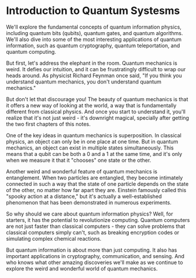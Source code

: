 # Introduction to Quantum Systesms

We'll explore the fundamental concepts of quantum information physics, including quantum bits (qubits), quantum gates, and quantum algorithms. We'll also dive into some of the most interesting applications of quantum information, such as quantum cryptography, quantum teleportation, and quantum computing.

But first, let's address the elephant in the room. Quantum mechanics is weird. It defies our intuition, and it can be frustratingly difficult to wrap our heads around. As physicist Richard Feynman once said, "If you think you understand quantum mechanics, you don't understand quantum mechanics."

But don't let that discourage you! The beauty of quantum mechanics is that it offers a new way of looking at the world, a way that is fundamentally different from classical physics. And once you start to understand it, you'll realize that it's not just weird - it's downright magical, specially after getting the two first chapters of this notes.

One of the key ideas in quantum mechanics is superposition. In classical physics, an object can only be in one place at one time. But in quantum mechanics, an object can exist in multiple states simultaneously. This means that a qubit can be both a 0 and a 1 at the same time, and it's only when we measure it that it "chooses" one state or the other.

Another weird and wonderful feature of quantum mechanics is entanglement. When two particles are entangled, they become intimately connected in such a way that the state of one particle depends on the state of the other, no matter how far apart they are. Einstein famously called this "spooky action at a distance," but it's actually a well-established phenomenon that has been demonstrated in numerous experiments.

So why should we care about quantum information physics? Well, for starters, it has the potential to revolutionize computing. Quantum computers are not just faster than classical computers - they can solve problems that classical computers simply can't, such as breaking encryption codes or simulating complex chemical reactions.

But quantum information is about more than just computing. It also has important applications in cryptography, communication, and sensing. And who knows what other amazing discoveries we'll make as we continue to explore the weird and wonderful world of quantum mechanics.